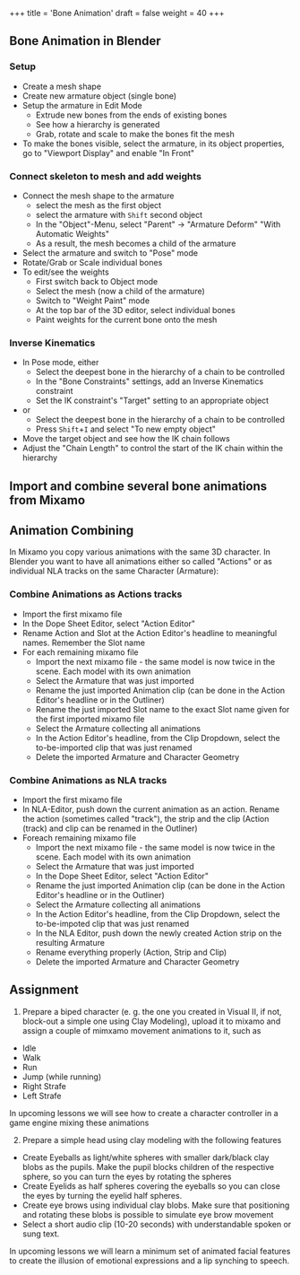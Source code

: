 +++
title = 'Bone Animation'
draft = false
weight = 40 
+++

## Bone Animation in Blender

### Setup

- Create a mesh shape
- Create new armature object (single bone)
- Setup the armature in Edit Mode
  - Extrude new bones from the ends of existing bones
  - See how a hierarchy is generated
  - Grab, rotate and scale to make the bones fit the mesh
- To make the bones visible, select the armature, in its object properties, go to "Viewport Display" and enable "In Front"


### Connect skeleton to mesh and add weights

- Connect the mesh shape to the armature
  - select the mesh as the first object
  - select the armature with `Shift` second object
  - In the "Object"-Menu, select "Parent" -> "Armature Deform" "With Automatic Weights"
  - As a result, the mesh becomes a child of the armature
- Select the armature and switch to "Pose" mode
- Rotate/Grab or Scale individual bones
- To edit/see the weights
  - First switch back to Object mode
  - Select the mesh (now a child of the armature)
  - Switch to "Weight Paint" mode
  - At the top bar of the 3D editor, select individual bones
  - Paint weights for the current bone onto the mesh

### Inverse Kinematics

- In Pose mode, either
  - Select the deepest bone in the hierarchy of a chain to be controlled
  - In the "Bone Constraints" settings, add an Inverse Kinematics constraint
  - Set the IK constraint's "Target" setting to an appropriate object
- or
  - Select the deepest bone in the hierarchy of a chain to be controlled
  - Press `Shift`+`I` and select "To new empty object"
- Move the target object and see how the IK chain follows
- Adjust the "Chain Length" to control the start of the IK chain within the hierarchy

## Import and combine several bone animations from Mixamo

## Animation Combining

In Mixamo you copy various animations with the same 3D character. In Blender you want to have all animations either so called "Actions" or as individual NLA tracks on the same Character (Armature):

### Combine Animations as Actions tracks

- Import the first mixamo file
- In the Dope Sheet Editor, select "Action Editor"
- Rename Action and Slot at the Action Editor's headline to meaningful names. Remember the Slot name
- For each remaining mixamo file
  - Import the next mixamo file - the same model is now twice in the scene. Each model with its own animation
  - Select the Armature that was just imported
  - Rename the just imported Animation clip (can be done in the Action Editor's headline or in the Outliner)
  - Rename the just imported Slot name to the exact Slot name given for the first imported mixamo file
  - Select the Armature collecting all animations
  - In the Action Editor's headline, from the Clip Dropdown, select the to-be-imported clip that was just renamed
  - Delete the imported Armature and Character Geometry


### Combine Animations as NLA tracks

- Import the first mixamo file
- In NLA-Editor, push down the current animation as an action. Rename the action (sometimes called "track"), the strip and the clip (Action (track) and clip can be renamed in the Outliner)
- Foreach remaining mixamo file
  - Import the next mixamo file - the same model is now twice in the scene. Each model with its own animation
  - Select the Armature that was just imported
  - In the Dope Sheet Editor, select "Action Editor"
  - Rename the just imported Animation clip (can be done in the Action Editor's headline or in the Outliner)
  - Select the Armature collecting all animations
  - In the Action Editor's headline, from the Clip Dropdown, select the to-be-impoted clip that was just renamed
  - In the NLA Editor, push down the newly created Action strip on the resulting Armature
  - Rename everything properly (Action, Strip and Clip)
  - Delete the imported Armature and Character Geometry

## Assignment

1. Prepare a biped character (e. g. the one you created in Visual II, if not, block-out a simple one using Clay Modeling), upload it to mixamo and assign a couple of mimxamo movement animations to it, such as
  - Idle
  - Walk
  - Run
  - Jump (while running)
  - Right Strafe
  - Left Strafe

  In upcoming lessons we will see how to create a character controller in a game engine mixing these animations

2. Prepare a simple head using clay modeling with the following features
  - Create Eyeballs as light/white spheres with smaller dark/black clay blobs as the pupils. Make the pupil blocks children of the respective sphere, so you can turn the eyes by rotating the spheres
  - Create Eyelids as half spheres covering the eyeballs so you can close the eyes by turning the eyelid half spheres.
  - Create eye brows using individual clay blobs. Make sure that positioning and rotating these blobs is possible to simulate eye brow movement
  - Select a short audio clip (10-20 seconds) with understandable spoken or sung text.

  In upcoming lessons we will learn a minimum set of animated facial features to create the illusion of emotional expressions and a lip synching to speech.
